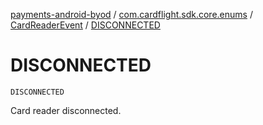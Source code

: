 [payments-android-byod](../../index.md) / [com.cardflight.sdk.core.enums](../index.md) / [CardReaderEvent](index.md) / [DISCONNECTED](./-d-i-s-c-o-n-n-e-c-t-e-d.md)

# DISCONNECTED

`DISCONNECTED`

Card reader disconnected.

